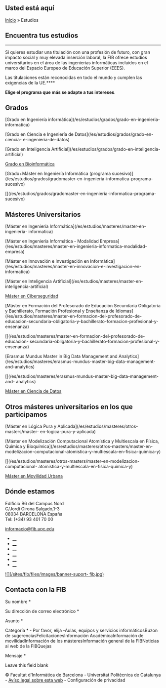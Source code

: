 ## Usted está aquí

[Inicio](/es) » Estudios

## Encuentra tus estudios

* * *

Si quieres estudiar una titulación con una profesión de futuro, con gran
impacto social y muy elevada inserción laboral, la FIB ofrece estudios
universitarios en el área de las ingenierias informáticas incluidos en el
marco del Espacio Europeo de Educación Superior (EEES).

Las titulaciones están reconocidas en todo el mundo y cumplen las exigencias
de la UE.****



**Elige el programa que más se adapte a tus intereses**.

## Grados

[Grado en Ingeniería informática](/es/estudios/grados/grado-en-ingenieria-
informatica)

[](/es/estudios/grados/grado-en-ingenieria-informatica)

[Grado en Ciencia e Ingeniería de Datos](/es/estudios/grados/grado-en-ciencia-
e-ingenieria-de-datos)

[](/es/estudios/grados/grado-en-ciencia-e-ingenieria-de-datos)

[Grado en Inteligencia Artificial](/es/estudios/grados/grado-en-inteligencia-
artificial)

[](/es/estudios/grados/grado-en-inteligencia-artificial)

[Grado en Bioinformática](/es/estudios/grados/grado-en-bioinformatica)

[](/es/estudios/grados/grado-en-bioinformatica)

[Grado+Máster en Ingeniería Informática (programa
sucesivo)](/es/estudios/grados/gradomaster-en-ingenieria-informatica-programa-
sucesivo)

[](/es/estudios/grados/gradomaster-en-ingenieria-informatica-programa-
sucesivo)

## Másteres Universitarios

[Máster en Ingeniería Informática](/es/estudios/masteres/master-en-ingenieria-
informatica)

[](/es/estudios/masteres/master-en-ingenieria-informatica)

[Máster en Ingeniería Informática - Modalidad
Empresa](/es/estudios/masteres/master-en-ingenieria-informatica-modalidad-
empresa)

[](/es/estudios/masteres/master-en-ingenieria-informatica-modalidad-empresa)

[Máster en Innovación e Investigación en
Informática](/es/estudios/masteres/master-en-innovacion-e-investigacion-en-
informatica)

[](/es/estudios/masteres/master-en-innovacion-e-investigacion-en-informatica)

[Máster en Inteligencia Artificial](/es/estudios/masteres/master-en-
inteligencia-artificial)

[](/es/estudios/masteres/master-en-inteligencia-artificial)

[Máster en Ciberseguridad](/es/estudios/masteres/master-en-ciberseguridad)

[](/es/estudios/masteres/master-en-ciberseguridad)

[Máster en Formación del Profesorado de Educación Secundaria Obligatoria y
Bachillerato, Formación Profesional y Enseñanza de
Idiomas](/es/estudios/masteres/master-en-formacion-del-profesorado-de-
educacion-secundaria-obligatoria-y-bachillerato-formacion-profesional-y-
ensenanza)

[](/es/estudios/masteres/master-en-formacion-del-profesorado-de-educacion-
secundaria-obligatoria-y-bachillerato-formacion-profesional-y-ensenanza)

[Erasmus Mundus Master in Big Data Management and
Analytics](/es/estudios/masteres/erasmus-mundus-master-big-data-management-
and-analytics)

[](/es/estudios/masteres/erasmus-mundus-master-big-data-management-and-
analytics)

[Máster en Ciencia de Datos](/es/estudios/masteres/master-en-ciencia-de-datos)

[](/es/estudios/masteres/master-en-ciencia-de-datos)

## Otros másteres universitarios en los que participamos

[Máster en Lógica Pura y Aplicada](/es/estudios/masteres/otros-masters/master-
en-logica-pura-y-aplicada)

[](/es/estudios/masteres/otros-masters/master-en-logica-pura-y-aplicada)

[Máster en Modelización Computacional Atomística y Multiescala en Física,
Química y Bioquímica](/es/estudios/masteres/otros-masters/master-en-
modelizacion-computacional-atomistica-y-multiescala-en-fisica-quimica-y)

[](/es/estudios/masteres/otros-masters/master-en-modelizacion-computacional-
atomistica-y-multiescala-en-fisica-quimica-y)

[Máster en Movilidad Urbana](/es/estudios/masteres/master-en-movilidad-urbana)

[](/es/estudios/masteres/master-en-movilidad-urbana)

## Dónde estamos

Edificio B6 del Campus Nord  
C/Jordi Girona Salgado,1-3  
08034 BARCELONA España  
Tel: (+34) 93 401 70 00

[informacio@fib.upc.edu](mailto:informacio@fib.upc.edu)

  * [__](/es/noticies/rss.rss)
  * [__](https://www.facebook.com/fib.upc)
  * [__](https://twitter.com/fib_upc)
  * [__](https://www.flickr.com/photos/fib-upc/albums)
  * [__](https://www.youtube.com/user/mediafib)
  * [__](https://www.instagram.com/fib.upc/)

[![](/sites/fib/files/images/banner-suport-
fib.jpg)](http://suport.fib.upc.edu)

## Contacta con la FIB

Su nombre *

Su dirección de correo electrónico *

Asunto *

Categoría * \- Por favor, elija -Aulas, equipos y servicios informáticosBuzon
de sugerenciasFelicitacionesInformación AcadémicaInformación de
movilidadInformación de los másteresInformación general de la FIBNoticias al
web de la FIBQuejas

Mensaje *

Leave this field blank

© Facultat d'Informàtica de Barcelona - Universitat Politècnica de Catalunya -
[Avíso legal sobre esta web](/es/aviso-legal-sobre-esta-web) \- Configuración
de privacidad

